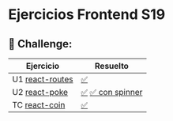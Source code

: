 # Ejercicios Frontend S19

## 🚀 Challenge:

Ejercicio                |                Resuelto   | 
| -----------------------|---------------------------|
| U1 [react-routes](https://github.com/TheBridge-FullStackDeveloper/react-routes)   | [✅](https://github.com/CarlosDiazGirol/routes-useeffect)               |
| U2 [react-poke](https://github.com/TheBridge-FullStackDeveloper/react-poke)   | [✅](https://github.com/CarlosDiazGirol/poke-react)     [✅ con spinner](https://github.com/CarlosDiazGirol/poke-react-delay)                 |
| TC [react-coin](https://github.com/TheBridge-FullStackDeveloper/react-coin)   | [✅](https://github.com/CarlosDiazGirol/react-coin-resuelto) |